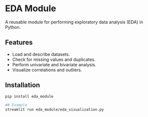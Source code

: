 # EDA Module

A reusable module for performing exploratory data analysis (EDA) in Python.

## Features
- Load and describe datasets.
- Check for missing values and duplicates.
- Perform univariate and bivariate analysis.
- Visualize correlations and outliers.

## Installation
```bash
pip install eda_module

## Example
streamlit run eda_module/eda_visualization.py